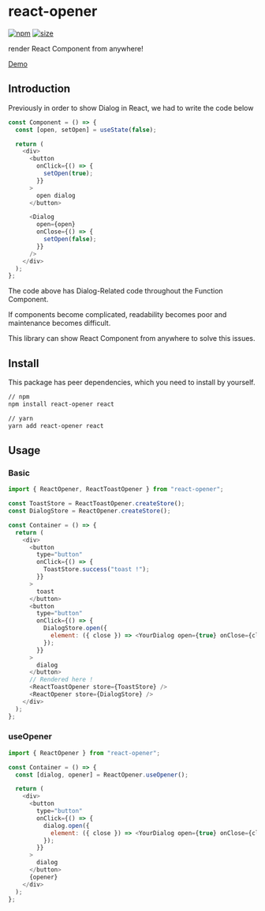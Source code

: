# react-opener

[![npm](https://img.shields.io/npm/v/react-opener)](https://www.npmjs.com/package/react-opener)
[![size](https://img.shields.io/bundlephobia/minzip/react-opener)](https://bundlephobia.com/result?p=react-opener)

render React Component from anywhere!

[Demo](https://react-opener.vercel.app/)

## Introduction

Previously in order to show Dialog in React, we had to write the code below

```js
const Component = () => {
  const [open, setOpen] = useState(false);

  return (
    <div>
      <button
        onClick={() => {
          setOpen(true);
        }}
      >
        open dialog
      </button>

      <Dialog
        open={open}
        onClose={() => {
          setOpen(false);
        }}
      />
    </div>
  );
};
```

The code above has Dialog-Related code throughout the Function Component.

If components become complicated, readability becomes poor and maintenance becomes difficult.

This library can show React Component from anywhere to solve this issues.

## Install

This package has peer dependencies, which you need to install by yourself.

```bash
// npm
npm install react-opener react

// yarn
yarn add react-opener react
```

## Usage

### Basic

```javascript
import { ReactOpener, ReactToastOpener } from "react-opener";

const ToastStore = ReactToastOpener.createStore();
const DialogStore = ReactOpener.createStore();

const Container = () => {
  return (
    <div>
      <button
        type="button"
        onClick={() => {
          ToastStore.success("toast !");
        }}
      >
        toast
      </button>
      <button
        type="button"
        onClick={() => {
          DialogStore.open({
            element: ({ close }) => <YourDialog open={true} onClose={close} />,
          });
        }}
      >
        dialog
      </button>
      // Rendered here !
      <ReactToastOpener store={ToastStore} />
      <ReactOpener store={DialogStore} />
    </div>
  );
};
```

### useOpener

```javascript
import { ReactOpener } from "react-opener";

const Container = () => {
  const [dialog, opener] = ReactOpener.useOpener();

  return (
    <div>
      <button
        type="button"
        onClick={() => {
          dialog.open({
            element: ({ close }) => <YourDialog open={true} onClose={close} />,
          });
        }}
      >
        dialog
      </button>
      {opener}
    </div>
  );
};
```
